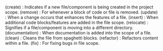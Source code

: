 (create) : Indicates if a new file/component is being created in the project scope.
(remove) : For whenever a block of code or file is removed.
(update) : When a change occurs that enhances the features of a file.
(insert) : When additional code blocks/features are added in the file scope.
(relocate) : Signifies if a file/component is moving into a different directory.
(documentation) : When documentation is added into the scope of a file.
(clean) : Cleans the file from spaghetti blocks.
(refactor) : Refactors content within a file.
(fix) : For fixing bugs in file scope.